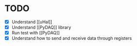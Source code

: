 # TODO
- [x] Understand [[uHal]]
- [x] Understand [[PyDAQ]] library
- [x] Run test with [[PyDAQ]]
- [x] Understand how to send and receive data through registers